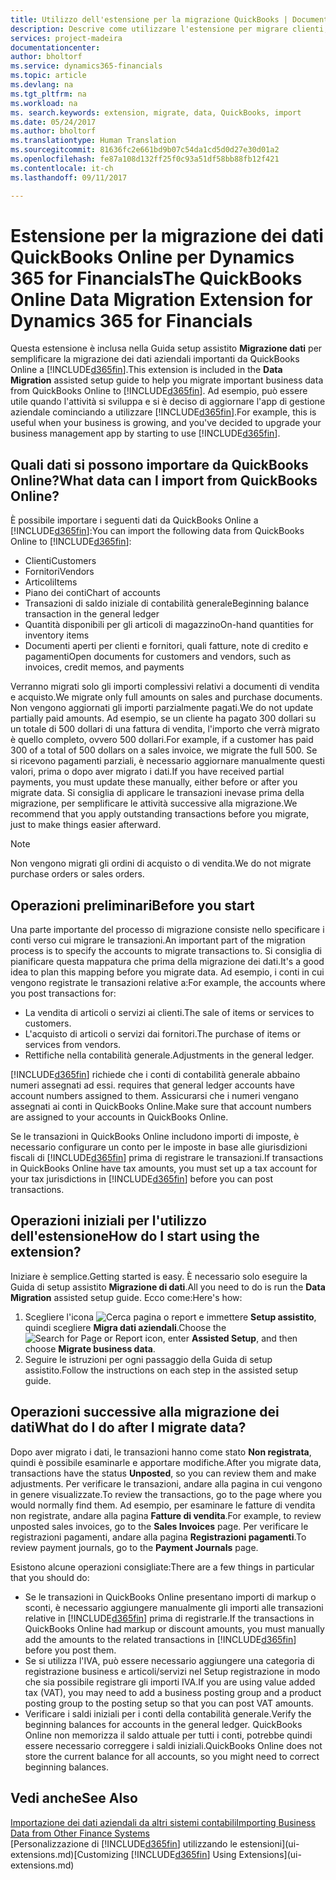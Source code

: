 ```yaml
---
title: Utilizzo dell'estensione per la migrazione QuickBooks | Documenti Microsoft
description: Descrive come utilizzare l'estensione per migrare clienti, fornitori, articoli e conti da QuickBooks Online a Financials.
services: project-madeira
documentationcenter: 
author: bholtorf
ms.service: dynamics365-financials
ms.topic: article
ms.devlang: na
ms.tgt_pltfrm: na
ms.workload: na
ms. search.keywords: extension, migrate, data, QuickBooks, import
ms.date: 05/24/2017
ms.author: bholtorf
ms.translationtype: Human Translation
ms.sourcegitcommit: 81636fc2e661bd9b07c54da1cd5d0d27e30d01a2
ms.openlocfilehash: fe87a108d132ff25f0c93a51df58bb88fb12f421
ms.contentlocale: it-ch
ms.lasthandoff: 09/11/2017

---
```


# <a name="the-quickbooks-online-data-migration-extension-for-dynamics-365-for-financials"></a><span data-ttu-id="704b4-103">Estensione per la migrazione dei dati QuickBooks Online per Dynamics 365 for Financials</span><span class="sxs-lookup"><span data-stu-id="704b4-103">The QuickBooks Online Data Migration Extension for Dynamics 365 for Financials</span></span>
<span data-ttu-id="704b4-104">Questa estensione è inclusa nella Guida setup assistito **Migrazione dati** per semplificare la migrazione dei dati aziendali importanti da QuickBooks Online a [!INCLUDE[d365fin](includes/d365fin_md.md)].</span><span class="sxs-lookup"><span data-stu-id="704b4-104">This extension is included in the **Data Migration** assisted setup guide to help you migrate important business data from QuickBooks Online to [!INCLUDE[d365fin](includes/d365fin_md.md)].</span></span> <span data-ttu-id="704b4-105">Ad esempio, può essere utile quando l'attività si sviluppa e si è deciso di aggiornare l'app di gestione aziendale cominciando a utilizzare [!INCLUDE[d365fin](includes/d365fin_md.md)].</span><span class="sxs-lookup"><span data-stu-id="704b4-105">For example, this is useful when your business is growing, and you've decided to upgrade your business management app by starting to use [!INCLUDE[d365fin](includes/d365fin_md.md)].</span></span>

## <a name="what-data-can-i-import-from-quickbooks-online"></a><span data-ttu-id="704b4-106">Quali dati si possono importare da QuickBooks Online?</span><span class="sxs-lookup"><span data-stu-id="704b4-106">What data can I import from QuickBooks Online?</span></span>
<span data-ttu-id="704b4-107">È possibile importare i seguenti dati da QuickBooks Online a [!INCLUDE[d365fin](includes/d365fin_md.md)]:</span><span class="sxs-lookup"><span data-stu-id="704b4-107">You can import the following data from QuickBooks Online to [!INCLUDE[d365fin](includes/d365fin_md.md)]:</span></span>  

* <span data-ttu-id="704b4-108">Clienti</span><span class="sxs-lookup"><span data-stu-id="704b4-108">Customers</span></span>
* <span data-ttu-id="704b4-109">Fornitori</span><span class="sxs-lookup"><span data-stu-id="704b4-109">Vendors</span></span>
* <span data-ttu-id="704b4-110">Articoli</span><span class="sxs-lookup"><span data-stu-id="704b4-110">Items</span></span>
* <span data-ttu-id="704b4-111">Piano dei conti</span><span class="sxs-lookup"><span data-stu-id="704b4-111">Chart of accounts</span></span> 
* <span data-ttu-id="704b4-112">Transazioni di saldo iniziale di contabilità generale</span><span class="sxs-lookup"><span data-stu-id="704b4-112">Beginning balance transaction in the general ledger</span></span>
* <span data-ttu-id="704b4-113">Quantità disponibili per gli articoli di magazzino</span><span class="sxs-lookup"><span data-stu-id="704b4-113">On-hand quantities for inventory items</span></span>
* <span data-ttu-id="704b4-114">Documenti aperti per clienti e fornitori, quali fatture, note di credito e pagamenti</span><span class="sxs-lookup"><span data-stu-id="704b4-114">Open documents for customers and vendors, such as invoices, credit memos, and payments</span></span>

<span data-ttu-id="704b4-115">Verranno migrati solo gli importi complessivi relativi a documenti di vendita e acquisto.</span><span class="sxs-lookup"><span data-stu-id="704b4-115">We migrate only full amounts on sales and purchase documents.</span></span> <span data-ttu-id="704b4-116">Non vengono aggiornati gli importi parzialmente pagati.</span><span class="sxs-lookup"><span data-stu-id="704b4-116">We do not update partially paid amounts.</span></span> <span data-ttu-id="704b4-117">Ad esempio, se un cliente ha pagato 300 dollari su un totale di 500 dollari di una fattura di vendita, l'importo che verrà migrato è quello completo, ovvero 500 dollari.</span><span class="sxs-lookup"><span data-stu-id="704b4-117">For example, if a customer has paid 300 of a total of 500 dollars on a sales invoice, we migrate the full 500.</span></span> <span data-ttu-id="704b4-118">Se si ricevono pagamenti parziali, è necessario aggiornare manualmente questi valori, prima o dopo aver migrato i dati.</span><span class="sxs-lookup"><span data-stu-id="704b4-118">If you have received partial payments, you must update these manually, either before or after you migrate data.</span></span> <span data-ttu-id="704b4-119">Si consiglia di applicare le transazioni inevase prima della migrazione, per semplificare le attività successive alla migrazione.</span><span class="sxs-lookup"><span data-stu-id="704b4-119">We recommend that you apply outstanding transactions before you migrate, just to make things easier afterward.</span></span>

> [!NOTE]  
>   <span data-ttu-id="704b4-120">Non vengono migrati gli ordini di acquisto o di vendita.</span><span class="sxs-lookup"><span data-stu-id="704b4-120">We do not migrate purchase orders or sales orders.</span></span>

## <a name="before-you-start"></a><span data-ttu-id="704b4-121">Operazioni preliminari</span><span class="sxs-lookup"><span data-stu-id="704b4-121">Before you start</span></span>
<span data-ttu-id="704b4-122">Una parte importante del processo di migrazione consiste nello specificare i conti verso cui migrare le transazioni.</span><span class="sxs-lookup"><span data-stu-id="704b4-122">An important part of the migration process is to specify the accounts to migrate transactions to.</span></span> <span data-ttu-id="704b4-123">Si consiglia di pianificare questa mappatura che prima della migrazione dei dati.</span><span class="sxs-lookup"><span data-stu-id="704b4-123">It's a good idea to plan this mapping before you migrate data.</span></span> <span data-ttu-id="704b4-124">Ad esempio, i conti in cui vengono registrate le transazioni relative a:</span><span class="sxs-lookup"><span data-stu-id="704b4-124">For example, the accounts where you post transactions for:</span></span>  
  
* <span data-ttu-id="704b4-125">La vendita di articoli o servizi ai clienti.</span><span class="sxs-lookup"><span data-stu-id="704b4-125">The sale of items or services to customers.</span></span>
* <span data-ttu-id="704b4-126">L'acquisto di articoli o servizi dai fornitori.</span><span class="sxs-lookup"><span data-stu-id="704b4-126">The purchase of items or services from vendors.</span></span>  
* <span data-ttu-id="704b4-127">Rettifiche nella contabilità generale.</span><span class="sxs-lookup"><span data-stu-id="704b4-127">Adjustments in the general ledger.</span></span>  

[!INCLUDE[d365fin](includes/d365fin_md.md)]<span data-ttu-id="704b4-128"> richiede che i conti di contabilità generale abbaino numeri assegnati ad essi.</span><span class="sxs-lookup"><span data-stu-id="704b4-128"> requires that general ledger accounts have account numbers assigned to them.</span></span> <span data-ttu-id="704b4-129">Assicurarsi che i numeri vengano assegnati ai conti in QuickBooks Online.</span><span class="sxs-lookup"><span data-stu-id="704b4-129">Make sure that account numbers are assigned to your accounts in QuickBooks Online.</span></span>

<span data-ttu-id="704b4-130">Se le transazioni in QuickBooks Online includono importi di imposte, è necessario configurare un conto per le imposte in base alle giurisdizioni fiscali di [!INCLUDE[d365fin](includes/d365fin_md.md)] prima di registrare le transazioni.</span><span class="sxs-lookup"><span data-stu-id="704b4-130">If transactions in QuickBooks Online have tax amounts, you must set up a tax account for your tax jurisdictions in [!INCLUDE[d365fin](includes/d365fin_md.md)] before you can post transactions.</span></span>

## <a name="how-do-i-start-using-the-extension"></a><span data-ttu-id="704b4-131">Operazioni iniziali per l'utilizzo dell'estensione</span><span class="sxs-lookup"><span data-stu-id="704b4-131">How do I start using the extension?</span></span>
<span data-ttu-id="704b4-132">Iniziare è semplice.</span><span class="sxs-lookup"><span data-stu-id="704b4-132">Getting started is easy.</span></span> <span data-ttu-id="704b4-133">È necessario solo eseguire la Guida di setup assistito **Migrazione di dati**.</span><span class="sxs-lookup"><span data-stu-id="704b4-133">All you need to do is run the **Data Migration** assisted setup guide.</span></span> <span data-ttu-id="704b4-134">Ecco come:</span><span class="sxs-lookup"><span data-stu-id="704b4-134">Here's how:</span></span>

1. <span data-ttu-id="704b4-135">Scegliere l'icona ![Cerca pagina o report](media/ui-search/search_small.png "icona Cerca pagina o report") e immettere **Setup assistito**, quindi scegliere **Migra dati aziendali**.</span><span class="sxs-lookup"><span data-stu-id="704b4-135">Choose the ![Search for Page or Report](media/ui-search/search_small.png "Search for Page or Report icon") icon, enter **Assisted Setup**, and then choose **Migrate business data**.</span></span>
2. <span data-ttu-id="704b4-136">Seguire le istruzioni per ogni passaggio della Guida di setup assistito.</span><span class="sxs-lookup"><span data-stu-id="704b4-136">Follow the instructions on each step in the assisted setup guide.</span></span>

## <a name="what-do-i-do-after-i-migrate-data"></a><span data-ttu-id="704b4-137">Operazioni successive alla migrazione dei dati</span><span class="sxs-lookup"><span data-stu-id="704b4-137">What do I do after I migrate data?</span></span>
<span data-ttu-id="704b4-138">Dopo aver migrato i dati, le transazioni hanno come stato **Non registrata**, quindi è possibile esaminarle e apportare modifiche.</span><span class="sxs-lookup"><span data-stu-id="704b4-138">After you migrate data, transactions have the status **Unposted**, so you can review them and make adjustments.</span></span> <span data-ttu-id="704b4-139">Per verificare le transazioni, andare alla pagina in cui vengono in genere visualizzate.</span><span class="sxs-lookup"><span data-stu-id="704b4-139">To review the transactions, go to the page where you would normally find them.</span></span> <span data-ttu-id="704b4-140">Ad esempio, per esaminare le fatture di vendita non registrate, andare alla pagina **Fatture di vendita**.</span><span class="sxs-lookup"><span data-stu-id="704b4-140">For example, to review unposted sales invoices, go to the **Sales Invoices** page.</span></span> <span data-ttu-id="704b4-141">Per verificare le registrazioni pagamenti, andare alla pagina **Registrazioni pagamenti**.</span><span class="sxs-lookup"><span data-stu-id="704b4-141">To review payment journals, go to the **Payment Journals** page.</span></span>   

<span data-ttu-id="704b4-142">Esistono alcune operazioni consigliate:</span><span class="sxs-lookup"><span data-stu-id="704b4-142">There are a few things in particular that you should do:</span></span>

* <span data-ttu-id="704b4-143">Se le transazioni in QuickBooks Online presentano importi di markup o sconti, è necessario aggiungere manualmente gli importi alle transazioni relative in [!INCLUDE[d365fin](includes/d365fin_md.md)] prima di registrarle.</span><span class="sxs-lookup"><span data-stu-id="704b4-143">If the transactions in QuickBooks Online had markup or discount amounts, you must manually add the amounts to the related transactions in [!INCLUDE[d365fin](includes/d365fin_md.md)] before you post them.</span></span>
* <span data-ttu-id="704b4-144">Se si utilizza l'IVA, può essere necessario aggiungere una categoria di registrazione business e articoli/servizi nel Setup registrazione in modo che sia possibile registrare gli importi IVA.</span><span class="sxs-lookup"><span data-stu-id="704b4-144">If you are using value added tax (VAT), you may need to add a business posting group and a product posting group to the posting setup so that you can post VAT amounts.</span></span>
* <span data-ttu-id="704b4-145">Verificare i saldi iniziali per i conti della contabilità generale.</span><span class="sxs-lookup"><span data-stu-id="704b4-145">Verify the beginning balances for accounts in the general ledger.</span></span> <span data-ttu-id="704b4-146">QuickBooks Online non memorizza il saldo attuale per tutti i conti, potrebbe quindi essere necessario correggere i saldi iniziali.</span><span class="sxs-lookup"><span data-stu-id="704b4-146">QuickBooks Online does not store the current balance for all accounts, so you might need to correct beginning balances.</span></span>

## <a name="see-also"></a><span data-ttu-id="704b4-147">Vedi anche</span><span class="sxs-lookup"><span data-stu-id="704b4-147">See Also</span></span>
[<span data-ttu-id="704b4-148">Importazione dei dati aziendali da altri sistemi contabili</span><span class="sxs-lookup"><span data-stu-id="704b4-148">Importing Business Data from Other Finance Systems</span></span>](upload-data.md)  
<span data-ttu-id="704b4-149">[Personalizzazione di [!INCLUDE[d365fin](includes/d365fin_md.md)] utilizzando le estensioni](ui-extensions.md)</span><span class="sxs-lookup"><span data-stu-id="704b4-149">[Customizing [!INCLUDE[d365fin](includes/d365fin_md.md)] Using Extensions](ui-extensions.md)</span></span>  

